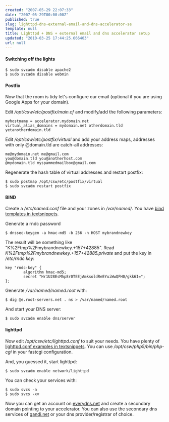 ```yaml
---
created: "2007-05-29 22:07:33"
date: "2007-05-29T00:00:00Z"
published: true
slug: lighttpd-dns-external-email-and-dns-accelerator-se
template: null
title: Lighttpd + DNS + external email and dns accelerator setup
updated: "2010-03-25 17:44:25.666403"
url: null
---
```


#### Switching off the lights

    $ sudo svcadm disable apache2
    $ sudo svcadm disable webmin

#### Postfix

Now that the room is tidy let's configure our email (optional if you are using Google Apps for your domain).

Edit _/opt/csw/etc/postfix/main.cf_ and modify/add the following parameters:

    myhostname = accelerator.mydomain.net
    virtual_alias_domains = mydomain.net otherdomain.tld yetanotherdomain.tld

Edit _/opt/csw/etc/postfix/virtual_ and add your address maps, addresses with only @domain.tld are catch-all addresses:

    me@mydomain.net me@gmail.com
    you@domain.tld you@anotherhost.com
    @mydomain.tld myspammedmailbox@gmail.com

Regenerate the hash table of virtual addresses and restart postfix:

    $ sudo postmap /opt/csw/etc/postfix/virtual
    $ sudo svcadm restart postfix

#### BIND

Create a _/etc/named.conf_ file and your zones in _/var/named/_. You have [bind templates in textsnippets](http://textsnippets.com/tag/bind).

Generate a rndc password

    $ dnssec-keygen -a hmac-md5 -b 256 -n HOST mybrandnewkey

The result will be something like "K%2Ftmp%2Fmybrandnewkey.+157+42885". Read _K%2Ftmp%2Fmybrandnewkey.+157+42885.private_ and put the key in _/etc/rndc.key_:

    key "rndc-key" {
            algorithm hmac-md5;
            secret "Hr1U28EsMhp8r0TEEjAmksoldReEYuiWwQFH0/gkk6I=";
    };

Generate _/var/named/named.root_ with:

    $ dig @e.root-servers.net . ns > /var/named/named.root

And start your DNS server:

    $ sudo svcadm enable dns/server

#### lighttpd

Now edit _/opt/csw/etc/lighttpd.conf_ to suit your needs. You have plenty of [lighttpd.conf examples in textsnippets](http://textsnippets.com/tag/lighttpd). You can use _/opt/csw/php5/bin/php-cgi_ in your fastcgi configuration.

And, you guessed it, start lighttpd:

    $ sudo svcadm enable network/lighttpd

You can check your services with:

    $ sudo svcs -a
    $ sudo svcs -xv

Now you can get an account on [everydns.net](http://www.everydns.net/) and create a secondary domain pointing to your accelerator. You can also use the secondary dns services of [gandi.net](http://www.gandi.net) or your dns provider/registrar of choice.
